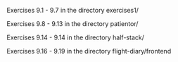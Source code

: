 Exercises 9.1  - 9.7  in the directory exercises1/

Exercises 9.8  - 9.13 in the directory patientor/

Exercises 9.14 - 9.14 in the directory half-stack/

Exercises 9.16 - 9.19 in the directory flight-diary/frontend
